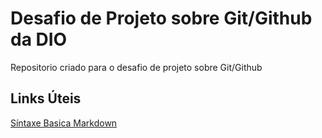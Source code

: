 # Desafio de Projeto sobre Git/Github da DIO
Repositorio criado para o desafio de projeto sobre Git/Github

## Links Úteis
[Síntaxe Basica Markdown](https://www.markdownguide.org/)
